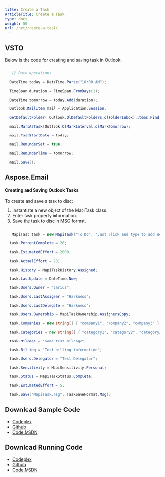```yaml
---
title: Create a Task
ArticleTitle: Create a Task
type: docs
weight: 50
url: /net/create-a-task/
---
```



## **VSTO**
Below is the code for creating and saving task in Outlook:

``` cs

   // Date operations

  DateTime today = DateTime.Parse("10:00 AM");

  TimeSpan duration = TimeSpan.FromDays(1);

  DateTime tomorrow = today.Add(duration);

  Outlook.MailItem mail = Application.Session.

  GetDefaultFolder( Outlook.OlDefaultFolders.olFolderInbox).Items.Find("[MessageClass]='IPM.Note'") as Outlook.MailItem;

  mail.MarkAsTask(Outlook.OlMarkInterval.olMarkTomorrow);

  mail.TaskStartDate = today;

  mail.ReminderSet = true;

  mail.ReminderTime = tomorrow;

  mail.Save();


```
## **Aspose.Email**
#### **Creating and Saving Outlook Tasks**
To create and save a task to disc:

1. Instantiate a new object of the MapiTask class.
2. Enter task property information.
3. Save the task to disc in MSG format.

``` cs

   MapiTask task = new MapiTask("To Do", "Just click and type to add new task", DateTime.Now, DateTime.Now.AddDays(3));

  task.PercentComplete = 20;

  task.EstimatedEffort = 2000;

  task.ActualEffort = 20;

  task.History = MapiTaskHistory.Assigned;

  task.LastUpdate = DateTime.Now;

  task.Users.Owner = "Darius";

  task.Users.LastAssigner = "Harkness";

  task.Users.LastDelegate = "Harkness";

  task.Users.Ownership = MapiTaskOwnership.AssignersCopy;

  task.Companies = new string[] { "company1", "company2", "company3" };

  task.Categories = new string[] { "category1", "category2", "category3" };

  task.Mileage = "Some test mileage";

  task.Billing = "Test billing information";

  task.Users.Delegator = "Test Delegator";

  task.Sensitivity = MapiSensitivity.Personal;

  task.Status = MapiTaskStatus.Complete;

  task.EstimatedEffort = 5;

  task.Save("MapiTask.msg", TaskSaveFormat.Msg);


```
## **Download Sample Code**
- [Codeplex](https://asposevsto.codeplex.com/releases/view/616980)
- [Github](https://github.com/aspose-email/Aspose.Email-for-.NET/releases/tag/AsposeEmailVsVSTOv1.1)
- [Code.MSDN](https://code.msdn.microsoft.com/AsposeEmail-Vs-VSTO-fa535977)
## **Download Running Code**
- [Codeplex](https://asposevsto.codeplex.com/SourceControl/latest#Aspose.Email)
- [Github](https://github.com/aspose-email/Aspose.Email-for-.NET/tree/master/Plugins/Aspose.Email%20Vs%20VSTO%20Outlook/Code%20Comparison%20of%20Common%20Features/Create%20a%20Task)
- [Code.MSDN](https://code.msdn.microsoft.com/AsposeEmail-Vs-VSTO-fa535977/view/SourceCode#content)
